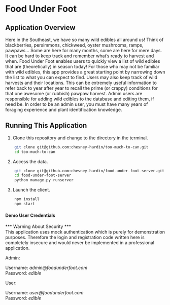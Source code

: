 # Food Under Foot

## Application Overview

Here in the Southeast, we have so many wild edibles all around us! Think of blackberries, persimmons, chickweed, oyster mushrooms, ramps, pawpaws… Some are here for many months, some are here for mere days. It can be hard to keep track and remember what’s ready to harvest and when. Food Under Foot enables users to quickly view a list of wild edibles that are (theoretically) in season today! 
For those who may not be familiar with wild edibles, this app provides a great starting point by narrowing down the list to what you can expect to find.  Users may also keep track of wild harvests and their locations. This can be extremely useful information to refer back to year after year to recall the prime (or crappy) conditions for that one awesome (or rubbish) pawpaw harvest. 
Admin users are responsible for adding wild edibles to the database and editing them, if need be. In order to be an admin user, you must have many years of foraging experience and plant identification knowledge.




## Running This Application


1. Clone this repository and change to the directory in the terminal.

```sh
    git clone git@github.com:chesney-hardin/too-much-to-can.git
    cd too-much-to-can
```
2. Access the data.

```sh
    git clone git@github.com:chesney-hardin/food-under-foot-server.git
    cd food-under-foot-server
    python manage.py runserver
```

3. Launch the client.

```sh
    npm install
    npm start
```

#### Demo User Credentials

*** Warning About Security *** </br>
This application uses mock authentication which is purely for demonstration purposes. Therefore the login and registration code written here is completely insecure and would never be implemented in a professional application.

Admin:
<p>
Username: <i>admin@foodunderfoot.com</i>
<br>
Password: <i>edible</i>
</p>

User:
<p>
Username: <i>user@foodunderfoot.com</i>
<br>
Password: <i>edible</i>
</p>


